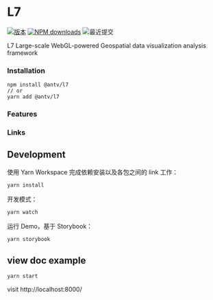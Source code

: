 # L7 


[![版本](https://badgen.net/npm/v/@antv/l7)](https://www.npmjs.com/@antv/l7)
[![NPM downloads](http://img.shields.io/npm/dm/@antv/l7.svg)](http://npmjs.com/@antv/l7)
![最近提交](https://badgen.net/github/last-commit/antvis/L7)

L7 Large-scale WebGL-powered Geospatial data visualization analysis framework


### Installation

```
npm install @antv/l7
// or 
yarn add @antv/l7
```

### Features

### Links


## Development

使用 Yarn Workspace 完成依赖安装以及各包之间的 link 工作：
```bash
yarn install
```

开发模式：
```bash
yarn watch
```

运行 Demo，基于 Storybook：
```bash
yarn storybook
```

## view doc example

```bash
yarn start
```
visit http://localhost:8000/
